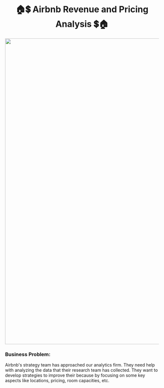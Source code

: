 <h1 align="center">🏠💲 Airbnb Revenue and Pricing Analysis 💲🏠</h1>

<img width="1000" src="https://1000logos.net/wp-content/uploads/2023/01/Airbnb-logo-768x432.png" >

<h3>Business Problem:</h3>
<p>Airbnb's strategy team has approached our analytics firm. They need help with analyzing the data that their research team has collected.
They want to develop strategies to improve their because by focusing on some key aspects like locations, pricing, room capacities, etc.</p>

